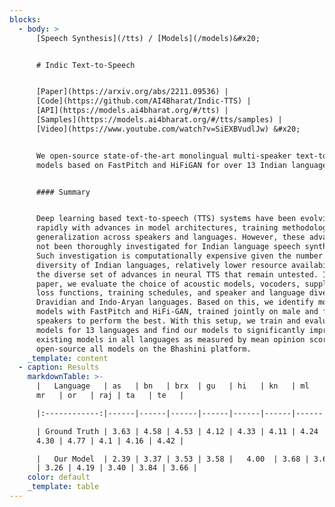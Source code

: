 ```yaml
---
blocks:
  - body: >
      [Speech Synthesis](/tts) / [Models](/models)&#x20;


      # Indic Text-to-Speech


      [Paper](https://arxiv.org/abs/2211.09536) |
      [Code](https://github.com/AI4Bharat/Indic-TTS) |
      [API](https://models.ai4bharat.org/#/tts) |
      [Samples](https://models.ai4bharat.org/#/tts/samples) |
      [Video](https://www.youtube.com/watch?v=SiEXBVudlJw) &#x20;


      We open-source state-of-the-art monolingual multi-speaker text-to-speech
      models based on FastPitch and HiFiGAN for over 13 Indian languages.


      #### Summary


      Deep learning based text-to-speech (TTS) systems have been evolving
      rapidly with advances in model architectures, training methodologies, and
      generalization across speakers and languages. However, these advances have
      not been thoroughly investigated for Indian language speech synthesis.
      Such investigation is computationally expensive given the number and
      diversity of Indian languages, relatively lower resource availability, and
      the diverse set of advances in neural TTS that remain untested. In this
      paper, we evaluate the choice of acoustic models, vocoders, supplementary
      loss functions, training schedules, and speaker and language diversity for
      Dravidian and Indo-Aryan languages. Based on this, we identify monolingual
      models with FastPitch and HiFi-GAN, trained jointly on male and female
      speakers to perform the best. With this setup, we train and evaluate TTS
      models for 13 languages and find our models to significantly improve upon
      existing models in all languages as measured by mean opinion scores. We
      open-source all models on the Bhashini platform.
    _template: content
  - caption: Results
    markdownTable: >-
      |   Language   | as   | bn   | brx  | gu   | hi   | kn   | ml   | mni  |
      mr   | or   | raj | ta   | te   |

      |:------------:|------|------|------|------|------|------|------|------|------|------|-----|------|------|

      | Ground Truth | 3.63 | 4.58 | 4.53 | 4.12 | 4.33 | 4.11 | 4.24 | 4.58 | 
      4.30 | 4.77 | 4.1 | 4.16 | 4.42 |

      |   Our Model  | 2.39 | 3.37 | 3.53 | 3.58 |   4.00  | 3.68 | 3.64 |  3.30
      | 3.26 | 4.19 | 3.40 | 3.84 | 3.66 |
    color: default
    _template: table
---
```


